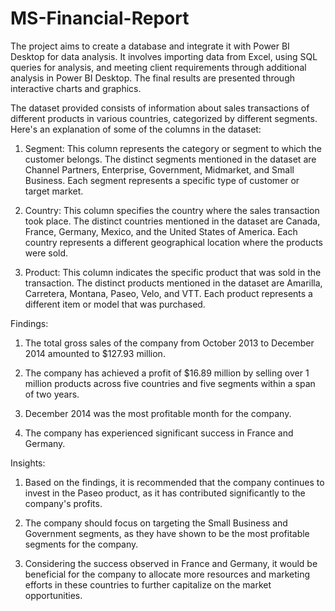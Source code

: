# MS-Financial-Report
The project aims to create a database and integrate it with Power BI Desktop for data analysis. It involves importing data from Excel, using SQL queries for analysis, and meeting client requirements through additional analysis in Power BI Desktop. The final results are presented through interactive charts and graphics.

The dataset provided consists of information about sales transactions of different products in various countries, categorized by different segments. Here's an explanation of some of the columns in the dataset:

1. Segment: This column represents the category or segment to which the customer belongs. The distinct segments mentioned in the dataset are Channel Partners, Enterprise, Government, Midmarket, and Small Business. Each segment represents a specific type of customer or target market.

2. Country: This column specifies the country where the sales transaction took place. The distinct countries mentioned in the dataset are Canada, France, Germany, Mexico, and the United States of America. Each country represents a different geographical location where the products were sold.

3. Product: This column indicates the specific product that was sold in the transaction. The distinct products mentioned in the dataset are Amarilla, Carretera, Montana, Paseo, Velo, and VTT. Each product represents a different item or model 
that was purchased.
 
Findings:

1. The total gross sales of the company from October 2013 to December 2014 amounted to $127.93 million.

2. The company has achieved a profit of $16.89 million by selling over 1 million products across five countries and five segments within a span of two years.

3. December 2014 was the most profitable month for the company.

4. The company has experienced significant success in France and Germany.

Insights:

1. Based on the findings, it is recommended that the company continues to invest in the Paseo product, as it has contributed significantly to the company's profits.

2. The company should focus on targeting the Small Business and Government segments, as they have shown to be the most profitable segments for the company.

3. Considering the success observed in France and Germany, it would be beneficial for the company to allocate more resources and marketing efforts in these countries to further capitalize on the market opportunities.
